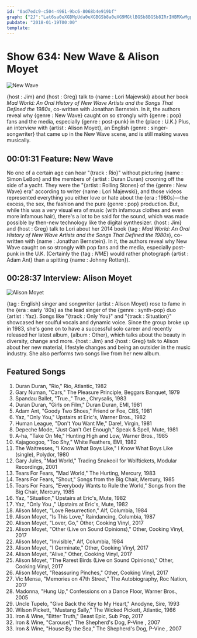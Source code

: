 ```yaml
---
id: "0ad7edc9-c504-4961-9bc6-8068b4e919bf"
graph: {"2J":"Lat6sa0eXGBMpUda0eXGBGSb8a0eXG9MGtlBGSb8BGSb8IRrIHBMXwMgpt169MGtlIRrIHBH5EWgpt16","1BP":"6jaOYKQ5L38vyCsKQ5L3KQ5L3dtSh38vyCsoJUGv8vyCsBIbqx8vyCsWj5P4"}
pubdate: "2018-01-19T00:00"
template: 
---
```






# Show 634: New Wave & Alison Moyet

![New Wave](https://static.soundopinions.org/images/2018/flock_of.jpg)

{host : Jim} and {host : Greg} talk to {name : Lori Majewski} about her book *Mad World: An Oral History of New Wave Artists and the Songs That Defined the 1980s*, co-written with Jonathan Bernstein. In it, the authors reveal why {genre : New Wave} caught on so strongly with {genre : pop} fans and the media, especially {genre : post-punk} in the {place : U.K.} Plus, an interview with {artist : Alison Moyet}, an English {genre : singer-songwriter} that came up in the New Wave scene, and is still making waves musically.



## 00:01:31 Feature: New Wave

No one of a certain age can hear "{track : Rio}" without picturing {name : Simon LeBon} and the members of {artist : Duran Duran} crooning off the side of a yacht. They were the "{artist : Rolling Stones} of the {genre : New Wave} era" according to writer {name : Lori Majewski}, and those videos represented everything you either love or hate about the {era : 1980s}—the excess, the sex, the fashion and the pure {genre : pop} production. But, while this was a very visual era of music (with infamous clothes and even more infamous hair), there's a lot to be said for the sound, which was made possible by then-new technology like the digital synthesizer. {host : Jim} and {host : Greg} talk to Lori about her 2014 book {tag : *Mad World: An Oral History of New Wave Artists and the Songs That Defined the 1980s*}, co-written with {name : Jonathan Bernstein}. In it, the authors reveal why New Wave caught on so strongly with pop fans and the media, especially post-punk in the U.K. (Certainly the {tag : *NME*} would rather photograph {artist : Adam Ant} than a spitting {name : Johnny Rotten}).



## 00:28:37 Interview: Alison Moyet

![Alison Moyet](https://static.soundopinions.org/assets/634/1BP0.jpg)

{tag : English} singer and songwriter {artist : Alison Moyet} rose to fame in the {era : early '80s} as the lead singer of the {genre : synth-pop} duo {artist : Yaz}. Songs like "{track : Only You}" and "{track : Situation}" showcased her soulful vocals and dynamic voice. Since the group broke up in 1983, she's gone on to have a successful solo career and recently released her latest album, {album : Other}, which talks about the beauty in diversity, change and more. {host : Jim} and {host : Greg} talk to Alison about her new material, lifestyle changes and being an outsider in the music industry. She also performs two songs live from her new album.



## Featured Songs

1. Duran Duran, "Rio," Rio, Atlantic, 1982
2. Gary Numan, "Cars," The Pleasure Principle, Beggars Banquet, 1979
3. Spandau Ballet, "True.," True., Chrysalis, 1983
4. Duran Duran, "Girls on Film," Duran Duran, EMI, 1981
5. Adam Ant, "Goody Two Shoes," Friend or Foe, CBS, 1981
6. Yaz, "Only You," Upstairs at Eric's, Warner Bros., 1982
7. Human League, "Don't You Want Me," Dare!, Virgin, 1981
8. Depeche Mode, "Just Can't Get Enough," Speak & Spell, Mute, 1981
9. A-ha, "Take On Me," Hunting High and Low, Warner Bros., 1985
10. Kajagoogoo, "Too Shy," White Feathers, EMI, 1982
11. The Waitresses, "I Know What Boys Like," I Know What Boys Like (single), Polydor, 1980
12. Gary Jules, "Mad World," Trading Snakeoil for Wolftickets, Modular Recordings, 2001
13. Tears For Fears, "Mad World," The Hurting, Mercury, 1983
14. Tears For Fears, "Shout," Songs from the Big Chair, Mercury, 1985
15. Tears For Fears, "Everybody Wants to Rule the World," Songs from the Big Chair, Mercury, 1985
16. Yaz, "Situation," Upstairs at Eric's, Mute, 1982
17. Yaz, "Only You ," Upstairs at Eric's, Mute, 1982
18. Alison Moyet, "Love Resurrection," Alf, Columbia, 1984
19. Alison Moyet, "Is This Love," Raindancing, Columbia, 1987
20. Alison Moyet, "Lover, Go," Other, Cooking Vinyl, 2017
21. Alison Moyet, "Other (Live on Sound Opinions)," Other, Cooking Vinyl, 2017
22. Alison Moyet, "Invisible," Alf, Columbia, 1984
23. Alison Moyet, "I Germinate," Other, Cooking Vinyl, 2017
24. Alison Moyet, "Alive," Other, Cooking Vinyl, 2017
25. Alison Moyet, "The Rarest Birds (Live on Sound Opinions)," Other, Cooking Vinyl, 2017
26. Alison Moyet, "Reassuring Pinches," Other, Cooking Vinyl, 2017
27. Vic Mensa, "Memories on 47th Street," The Autobiography, Roc Nation, 2017
28. Madonna, "Hung Up," Confessions on a Dance Floor, Warner Bros., 2005
29. Uncle Tupelo, "Give Back the Key to My Heart," Anodyne, Sire, 1993
30. Wilson Pickett, "Mustang Sally," The Wicked Pickett, Atlantic, 1966
31. Iron & Wine, "Bitter Truth," Beast Epic, Sub Pop, 2017
32. Iron & Wine, "Carousel," The Shepherd's Dog, P-Vine , 2007
33. Iron & Wine, "House By the Sea," The Shepherd's Dog, P-Vine , 2007